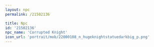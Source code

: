 ```yaml
---
layout: npc
permalink: /21502136

title: Npc
id: '21502136'
npc_name: 'Corrupted Knight'
icon_url: 'portrait/mob/22000108_n_hugeknightstatuedarkbig_p.png'
---
```


